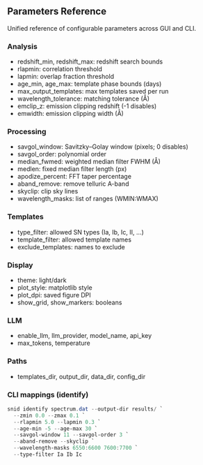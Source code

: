 ## Parameters Reference

Unified reference of configurable parameters across GUI and CLI.

### Analysis
- redshift_min, redshift_max: redshift search bounds
- rlapmin: correlation threshold
- lapmin: overlap fraction threshold
- age_min, age_max: template phase bounds (days)
- max_output_templates: max templates saved per run
- wavelength_tolerance: matching tolerance (Å)
- emclip_z: emission clipping redshift (-1 disables)
- emwidth: emission clipping width (Å)

### Processing
- savgol_window: Savitzky–Golay window (pixels; 0 disables)
- savgol_order: polynomial order
- median_fwmed: weighted median filter FWHM (Å)
- medlen: fixed median filter length (px)
- apodize_percent: FFT taper percentage
- aband_remove: remove telluric A-band
- skyclip: clip sky lines
- wavelength_masks: list of ranges (WMIN:WMAX)

### Templates
- type_filter: allowed SN types (Ia, Ib, Ic, II, …)
- template_filter: allowed template names
- exclude_templates: names to exclude

### Display
- theme: light/dark
- plot_style: matplotlib style
- plot_dpi: saved figure DPI
- show_grid, show_markers: booleans

### LLM
- enable_llm, llm_provider, model_name, api_key
- max_tokens, temperature

### Paths
- templates_dir, output_dir, data_dir, config_dir

### CLI mappings (identify)
```powershell
snid identify spectrum.dat --output-dir results/ `
  --zmin 0.0 --zmax 0.1 `
  --rlapmin 5.0 --lapmin 0.3 `
  --age-min -5 --age-max 30 `
  --savgol-window 11 --savgol-order 3 `
  --aband-remove --skyclip `
  --wavelength-masks 6550:6600 7600:7700 `
  --type-filter Ia Ib Ic
```

